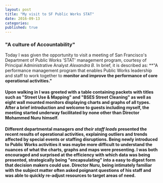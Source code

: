 ```yaml
---
layout: post
title: "My visit to SF Public Works STAT"
date: 2016-09-13
categories: 
published: true
---
```


### "A culture of Accountability"

Today I was given the opportunity to visit a meeting of San Francisco's Department of Public Works 'STAT' management program, courtesy of Principal Administrative Analyst *Alexandra B.* In brief, it is described as:
**"A performance management program that enables Public Works leadership and staff to work together to **monitor and improve the performance of core operational activities."**

#### Upon walking in I was greeted with a table containing packets with titles such as "Street Use & Mapping" and "BSES Street Cleaning" as well as eight wall mounted monitors displaying charts and graphs of all types. After a brief introduction and welcome to guests including myself, the meeting started underway facilitated by none other than Director Mohammed Nuru himself. 

#### Different departmental managers *and their staff leads* presented the recent results of operational activities, explaining outliers and trends affected by special events or staffing disruptions. Being newly introduced to Public Works activities it was maybe more difficult to understand the nuances of what the charts, graphs and maps were presenting.  I was both encouraged and surprised at the efficiency with which data was being presented, strategically being "encapsulating" into a easy to digest form that decision makers could use. Director Nuru, being intimately familiar with the subject matter often asked poignant questions of his staff and was able to quickly re-adjust resources to target areas of need.